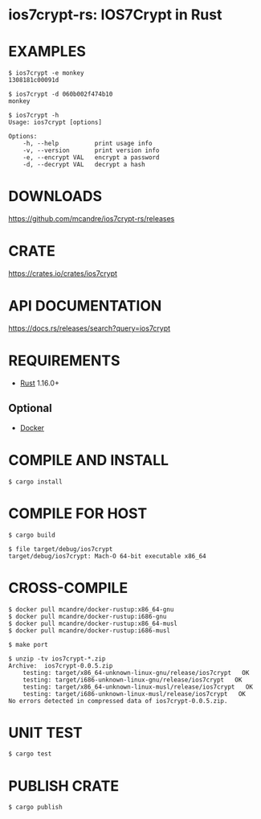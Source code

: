 # ios7crypt-rs: IOS7Crypt in Rust

# EXAMPLES

```console
$ ios7crypt -e monkey
1308181c00091d

$ ios7crypt -d 060b002f474b10
monkey

$ ios7crypt -h
Usage: ios7crypt [options]

Options:
    -h, --help          print usage info
    -v, --version       print version info
    -e, --encrypt VAL   encrypt a password
    -d, --decrypt VAL   decrypt a hash
```

# DOWNLOADS

https://github.com/mcandre/ios7crypt-rs/releases

# CRATE

https://crates.io/crates/ios7crypt

# API DOCUMENTATION

https://docs.rs/releases/search?query=ios7crypt

# REQUIREMENTS

* [Rust](http://www.rust-lang.org/) 1.16.0+

## Optional

* [Docker](https://www.docker.com)

# COMPILE AND INSTALL

```console
$ cargo install
```

# COMPILE FOR HOST

```console
$ cargo build

$ file target/debug/ios7crypt
target/debug/ios7crypt: Mach-O 64-bit executable x86_64
```

# CROSS-COMPILE

```console
$ docker pull mcandre/docker-rustup:x86_64-gnu
$ docker pull mcandre/docker-rustup:i686-gnu
$ docker pull mcandre/docker-rustup:x86_64-musl
$ docker pull mcandre/docker-rustup:i686-musl

$ make port

$ unzip -tv ios7crypt-*.zip
Archive:  ios7crypt-0.0.5.zip
    testing: target/x86_64-unknown-linux-gnu/release/ios7crypt   OK
    testing: target/i686-unknown-linux-gnu/release/ios7crypt   OK
    testing: target/x86_64-unknown-linux-musl/release/ios7crypt   OK
    testing: target/i686-unknown-linux-musl/release/ios7crypt   OK
No errors detected in compressed data of ios7crypt-0.0.5.zip.
```

# UNIT TEST

```console
$ cargo test
```

# PUBLISH CRATE

```console
$ cargo publish
```
